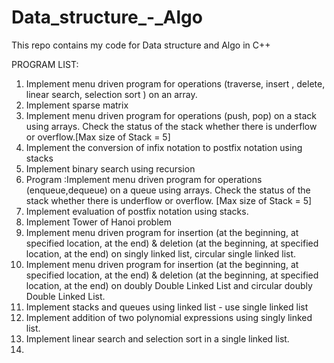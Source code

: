 # Data_structure_-_Algo
This repo contains my code for Data structure and Algo in C++

PROGRAM LIST:
1.  Implement menu driven program for operations (traverse, insert , delete, linear search, selection sort ) on an  array.
2.  Implement sparse matrix
3.  Implement menu driven program for operations (push, pop) on a stack using arrays. Check the status of the stack whether there is underflow or overflow.[Max size of Stack = 5]
4.  Implement the conversion of infix notation to postfix notation using stacks
5.  Implement binary search using recursion
6.  Program :Implement menu driven program for operations (enqueue,dequeue) on a queue using arrays. Check the status of the stack whether there is underflow or overflow. 
    [Max size of Stack = 5]   
7.  Implement evaluation of postfix notation using stacks.
8.  Implement Tower of Hanoi problem
9.  Implement menu driven program for insertion (at the beginning, at specified location, at the end) & deletion (at the beginning, at specified location, at the end) on singly       linked list, circular single linked list.
10. Implement menu driven program for insertion (at the beginning, at specified location, at the end) & deletion (at the beginning, at specified location, at the end) on doubly 
    Double Linked List and circular doubly Double Linked List.
11. Implement stacks and queues using linked list - use single linked list
12. Implement addition of two polynomial expressions using singly linked list.
13. Implement linear search and selection sort in a single linked list.
14. 
